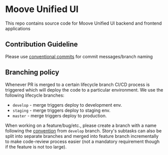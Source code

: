 # Moove Unified UI

This repo contains source code for Moove Unified UI backend and frontend applications

## Contribution Guideline

Please use [conventional commits](https://www.conventionalcommits.org/en/v1.0.0/) for commit messages/branch naming

## Branching policy

Whenever PR is merged to a certain lifecycle branch CI/CD process is triggered which will deploy the code to a particular environment. We use the following lifecycle branches:

- `develop` - merge triggers deploy to development env.
- `staging` - merge triggers deploy to staging env.
- `master` - merge triggers deploy to production.

When working on a feature/bug/etc., please create a branch with a name following the [convention](https://www.conventionalcommits.org/en/v1.0.0/) from `develop` branch. Story's subtasks can also be split into separate branches and merged into feature branch incrementally to make code-review process easier (not a mandatory requirement though if the feature is not too large).
